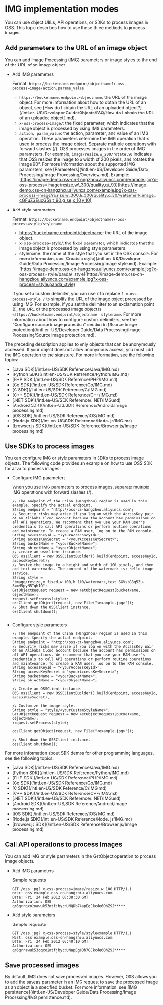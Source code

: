 # IMG implementation modes

You can use object URLs, API operations, or SDKs to process images in OSS. This topic describes how to use these three methods to process images.

## Add parameters to the URL of an image object

You can add Image Processing \(IMG\) parameters or image styles to the end of the URL of an image object.

-   Add IMG parameters

    Format: `https://bucketname.endpoint/objectname?x-oss-process=image/action,parame_value`

    -   `https://bucketname.endpoint/objectname`: the URL of the image object. For more information about how to obtain the URL of an object, see [How do I obtain the URL of an uploaded object?](/intl.en-US/Developer Guide/Objects/FAQ/How do I obtain the URL of an uploaded object?.md).
    -   `x-oss-process=image/`: the fixed parameter, which indicates that the image object is processed by using IMG parameters.
    -   `action, param_value`: the action, parameter, and value of an IMG operation. These parameters determine the IMG operation that is used to process the image object. Separate multiple operations with forward slashes \(/\). OSS processes images in the order of IMG parameters. For example, `image/resize,w_200/rotate,90` indicates that OSS resizes the image to a width of 200 pixels, and rotates the image 90°. For more information about the supported IMG parameters, see [Parameters](/intl.en-US/Developer Guide/Data Processing/Image Processing/Overview.md).
    Example: [https://image-demo.oss-cn-hangzhou.aliyuncs.com/example.jpg?x-oss-process=image/resize,w\_300/quality,q\_90](https://image-demo.oss-cn-hangzhou.aliyuncs.com/example.jpg?x-oss-process=image/resize,w_300,h_300/quality,q_90/watermark,image_cGFuZGEucG5n,t_90,g_se,x_10,y_10)

-   Add style parameters

    Format: `https://bucketname.endpoint/objectname?x-oss-process=style/stylename`

    -   https://bucketname.endpoint/objectname: the URL of the image object.
    -   x-oss-process=style/: the fixed parameter, which indicates that the image object is processed by using style parameters.
    -   stylename: the name of the style that you set in the OSS console. For more information, see [Create a style](/intl.en-US/Developer Guide/Data Processing/Image Processing/Image style.md).
    Example: [https://image-demo.oss-cn-hangzhou.aliyuncs.com/example.jpg?x-oss-process=style/panda\_style](https://image-demo.oss-cn-hangzhou.aliyuncs.com/example.jpg?x-oss-process=style/panda_style)

    If you set a custom delimiter, you can use it to replace `? x-oss-process=style /` to simplify the URL of the image object processed by using IMG. For example, if you set the delimiter to an exclamation point \(!\), the URL of the processed image object is `<https://bucketname.endpoint/objectname! stylename`. For more information about how to configure custom delimiters, see the "Configure source image protection" section in [Source image protection](/intl.en-US/Developer Guide/Data Processing/Image Processing/Source image protection.md).


The preceding description applies to only objects that can be anonymously accessed. If your object does not allow anonymous access, you must add the IMG operation to the signature. For more information, see the following topics:

-   [Java SDK](/intl.en-US/SDK Reference/Java/IMG.md)
-   [Python SDK](/intl.en-US/SDK Reference/Python/IMG.md)
-   [PHP SDK](/intl.en-US/SDK Reference/PHP/IMG.md)
-   [Go SDK](/intl.en-US/SDK Reference/Go/IMG.md)
-   [C SDK](/intl.en-US/SDK Reference/C/IMG.md)
-   [C++ SDK](/intl.en-US/SDK Reference/C++/IMG.md)
-   [.NET SDK](/intl.en-US/SDK Reference/. NET/IMG.md)
-   [Android SDK](/intl.en-US/SDK Reference/Android/Image processing.md)
-   [iOS SDK](/intl.en-US/SDK Reference/iOS/IMG.md)
-   [Node.js SDK](/intl.en-US/SDK Reference/Node. js/IMG.md)
-   [browser.js SDK](/intl.en-US/SDK Reference/Browser.js/Image processing.md)

## Use SDKs to process images

You can configure IMG or style parameters in SDKs to process image objects. The following code provides an example on how to use OSS SDK for Java to process images:

-   Configure IMG parameters

    When you use IMG parameters to process images, separate multiple IMG operations with forward slashes \(/\).

    ```
    // The endpoint of the China (Hangzhou) region is used in this example. Specify the actual endpoint.
    String endpoint = "http://oss-cn-hangzhou.aliyuncs.com";
    // Security risks may arise if you log on with the AccessKey pair of an Alibaba Cloud account because the account has permissions on all API operations. We recommend that you use your RAM user's credentials to call API operations or perform routine operations and maintenance. To create a RAM user, log on to the RAM console.
    String accessKeyId = "<yourAccessKeyId>";
    String accessKeySecret = "<yourAccessKeySecret>";
    String bucketName = "<yourBucketName>";
    String objectName = "<yourObjectName>";
    // Create an OSSClient instance.
    OSS ossClient = new OSSClientBuilder().build(endpoint, accessKeyId, accessKeySecret);
    // Resize the image to a height and width of 100 pixels, and then add text watermarks. The content of the watermark is: Hello image service.
    String style = "image/resize,m_fixed,w_100,h_100/watermark,text_SGVsbG8g5Zu-54mH5pyN5YqhIQ";
    GetObjectRequest request = new GetObjectRequest(bucketName, objectName);
    request.setProcess(style);
    ossClient.getObject(request, new File("<example.jpg>"));
    // Shut down the OSSClient instance.
    ossClient.shutdown();
                            
    ```

-   Configure style parameters

    ```
    // The endpoint of the China (Hangzhou) region is used in this example. Specify the actual endpoint.
    String endpoint = "http://oss-cn-hangzhou.aliyuncs.com";
    // Security risks may arise if you log on with the AccessKey pair of an Alibaba Cloud account because the account has permissions on all API operations. We recommend that you use your RAM user's credentials to call API operations or perform routine operations and maintenance. To create a RAM user, log on to the RAM console.
    String accessKeyId = "<yourAccessKeyId>";
    String accessKeySecret = "<yourAccessKeySecret>";
    String bucketName = "<yourBucketName>";
    String objectName = "<yourObjectName>";
    
    // Create an OSSClient instance.
    OSS ossClient = new OSSClientBuilder().build(endpoint, accessKeyId, accessKeySecret);
    
    // Customize the image style.
    String style = "style/<yourCustomStyleName>";
    GetObjectRequest request = new GetObjectRequest(bucketName, objectName);
    request.setProcess(style);
    
    ossClient.getObject(request, new File("<example.jpg>"));
    
    // Shut down the OSSClient instance.
    ossClient.shutdown();
    ```


For more information about SDK demos for other programming languages, see the following topics:

-   [Java SDK](/intl.en-US/SDK Reference/Java/IMG.md)
-   [Python SDK](/intl.en-US/SDK Reference/Python/IMG.md)
-   [PHP SDK](/intl.en-US/SDK Reference/PHP/IMG.md)
-   [Go SDK](/intl.en-US/SDK Reference/Go/IMG.md)
-   [C SDK](/intl.en-US/SDK Reference/C/IMG.md)
-   [C++ SDK](/intl.en-US/SDK Reference/C++/IMG.md)
-   [.NET SDK](/intl.en-US/SDK Reference/. NET/IMG.md)
-   [Android SDK](/intl.en-US/SDK Reference/Android/Image processing.md)
-   [iOS SDK](/intl.en-US/SDK Reference/iOS/IMG.md)
-   [Node.js SDK](/intl.en-US/SDK Reference/Node. js/IMG.md)
-   [browser.js SDK](/intl.en-US/SDK Reference/Browser.js/Image processing.md)

## Call API operations to process images

You can add IMG or style parameters in the GetObject operation to process image objects.

-   Add IMG parameters

    Sample requests

    ```
    GET /oss.jpg? x-oss-process=image/resize,w_100 HTTP/1.1
    Host: oss-example.oss-cn-hangzhou.aliyuncs.com
    Date: Fri, 24 Feb 2012 06:38:30 GMT
    Authorization: OSS qn6qrrqxo2oawuk53otfjbyc:UNQDb7GapEgJkcde6OhZ9J*****
    ```

-   Add style parameters

    Sample requests

    ```
    GET /oss.jpg? x-oss-process=style/styleexample HTTP/1.1
    Host: oss-example.oss-cn-hangzhou.aliyuncs.com
    Date: Fri, 24 Feb 2012 06:40:10 GMT
    Authorization: OSS qn6qrrawuk53oqxo2otfjbyc:UNapEgQDb7GJkcde6OhZ9J*****
    ```


## Save processed images

By default, IMG does not save processed images. However, OSS allows you to add the saveas parameter in an IMG request to save the processed image as an object in a specified bucket. For more information, see [IMG persistence](/intl.en-US/Developer Guide/Data Processing/Image Processing/IMG persistence.md).


